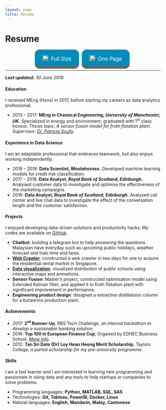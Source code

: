 ```yaml
---
layout: page
title: Resume
---
```


<style>
.cvbutton {
  display: inline-block;
  padding: 13px 25px;; margin-right:5px;
  font-size: 1.2em;
  cursor: pointer;
  text-align: center;
  text-decoration: none;
  outline: none;
  color: #fff;
  background-color: #008CBA;
  border: none;
  border-radius: 15px;
  box-shadow: 0 9px #666;
}

.cvbutton:hover {
  background-color: #4CAF50
}

.cvbutton:active {
  background-color: #f44336;
  box-shadow: 0 5px #555;
  transform: translateY(4px);
}
</style>

# Resume

<center>
<a class="cvbutton" href="/assets/docs/Resume-KokChinGoh(Full).pdf" target="_blank"><span><img src="../assets/images/download.png" height="18px" style="padding-top:5px; margin-right:5px;">  Full Size </span></a>
<a class="cvbutton" href="/assets/docs/Resume-KokChinGoh(OnePage).pdf" target="_blank"><span><img src="../assets/images/download.png" height="18px" style="padding-top:5px; margin-right:5px;">  One Page </span></a>
</center>

---
<i><b>Last updated:</b> 30 June 2019</i>

<h4>Education</h4>
<p>
I received MEng (Hons) in 2017, before starting my careers as data analytics professional. 
<ul>
  <li>
    2013 – 2017: 
    <b> MEng in Chemical Engineering, <i>University of Manchester, UK</i>.</b> Specialized in energy and environment, graduated with 1<sup>st</sup> class honour. <i>Thesis topic: A sensor fusion model for froth flotation plant. Supervisor: <a href="https://www.manchester.ac.uk/research/Patricia.Scully/research" target="_blank">Dr. Patricia Scully</a>.</i>
  </li>

</ul>
</p>

<h4>Experience in Data Science</h4>
<p>
I am an adaptable professional that embraces teamwork, but also enjoys working independently.
<ul>
  <li>
    2018 – 2019: <b>Data Scientist, <i>Moolahsense</i>.</b> Developed machine learning models for credit risk classification.

  </li>
  <li>
    2017 – 2018: <b>Data Analyst, <i>Royal Bank of Scotland, Edinburgh</i>.</b> Analysed customer data to investigate and optimise the effectiveness of the marketing campaigns.
  </li>
  <li>
    2016: <b>Data Analyst, <i>Royal Bank of Scotland, Edinburgh</i>.</b> Analysed call center and live chat data to investigate the effect of the conversation length and the customer satisfaction.
  </li>
</ul>
</p>


<h4>Projects</h4>
<p>
I enjoyed developing data-driven solutions and productivity hacks. My codes are available on <a href="https://github.com/josephkokchin" target="_blank">GitHub</a>.
<ul>
  
  <li>
  <b>Chatbot</b>: building a telegram bot to help answering the questions Malaysian have everyday such as upcoming public holidays, weather forecast and train time and fares.
  </li>

  <li>
    <b><a href="https://github.com/josephkokchin/SG-Property-Scraper">Web Crawler</a></b>: constructed a web crawler in two days for one to acquire the residential rental market in Singapore.
  </li>
  <li>
    <b><a href="https://public.tableau.com/profile/kok.chin.goh#!/vizhome/MalaysiaGovernmentSchool/Dashboard1">Data visualization</a></b>: visualized distribution of public schools using interactive maps and animations.
  </li>
  <li>
    <b>Sensor Fusion</b>: Master’s project, constructed optimisation model using Extended Kalman filter, and applied it to froth flotation plant with significant improvement in performance.
  </li>
  <li>
    <b>Engineering product design</b>: designed a extractive distillatoion column for a butaience production plant.
  </li>
</ul>
</p>

<h4>Achievements</h4>
<p>

<ul>
  <li>
    2017: <b>2<sup>rd</sup> Runner-Up</b>, RBS Tech Challenge, <i>an internal hackathon to develop a sustainable banking solution</i>.
  </li>
  <li>
    2016: <b>Top 100 in European Finance Cup</b>, Orgaised by EDHEC Business School. <a href="http://www.europeanfinancecup.eu/" target="_blank">More info</a>.
  </li>
  <li>
    2012: <b>Tan Sri Dato (Dr) Loy Hean Heong Merit Scholarship</b>, Taylors College, <i>a partial scholarship for my pre-university programme</i>. 
  </li>
</ul>
</p>

<h4>Skills</h4>
<p>
I am a fast learner and I am interested in learning new programming and passionate in using data and any tools to help startups or companies to solve problems.
<ul>
  <li>
    Programming languages: <b>Python, MATLAB, SQL, SAS</b>
  </li>
  <li>
    Technologies: <b>Git, Tableau, PowerBI, Docker, Linux</b>
  </li>
  <li>
    Natural languages: <b>English, Mandarin, Malay, Cantonese </b>
  </li>
  <!--<li>
    Writing: data science blogger on <a href="https://medium.com/@edenau" target="_blank">Medium</a>
  </li>-->
  <!--<li>
    Public speaking: gave talks about Project Access, machine learning etc. (see below)
  </li>-->
</ul>
</p>
<p float="left">
</p>